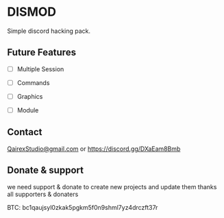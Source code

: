 # DISMOD

Simple discord hacking pack.

## Future Features

- [ ] Multiple Session

- [ ] Commands

- [ ] Graphics

- [ ] Module

## Contact

QairexStudio@gmail.com or https://discord.gg/DXaEam8Bmb

## Donate & support

we need support & donate to create new projects and update them
thanks all supporters & donaters

BTC: bc1qaujsyl0zkak5pgkm5f0n9shml7yz4drczft37r
